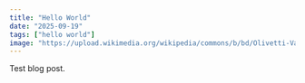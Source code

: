 ```yaml
---
title: "Hello World"
date: "2025-09-19"
tags: ["hello world"]
image: "https://upload.wikimedia.org/wikipedia/commons/b/bd/Olivetti-Valentine.jpg"
---
```


Test blog post.


